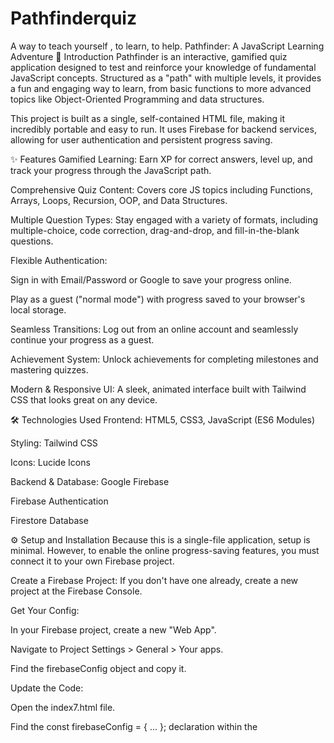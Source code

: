 # Pathfinderquiz
A  way to teach yourself , to learn, to help.
Pathfinder: A JavaScript Learning Adventure
🚀 Introduction
Pathfinder is an interactive, gamified quiz application designed to test and reinforce your knowledge of fundamental JavaScript concepts. Structured as a "path" with multiple levels, it provides a fun and engaging way to learn, from basic functions to more advanced topics like Object-Oriented Programming and data structures.

This project is built as a single, self-contained HTML file, making it incredibly portable and easy to run. It uses Firebase for backend services, allowing for user authentication and persistent progress saving.

✨ Features
Gamified Learning: Earn XP for correct answers, level up, and track your progress through the JavaScript path.

Comprehensive Quiz Content: Covers core JS topics including Functions, Arrays, Loops, Recursion, OOP, and Data Structures.

Multiple Question Types: Stay engaged with a variety of formats, including multiple-choice, code correction, drag-and-drop, and fill-in-the-blank questions.

Flexible Authentication:

Sign in with Email/Password or Google to save your progress online.

Play as a guest ("normal mode") with progress saved to your browser's local storage.

Seamless Transitions: Log out from an online account and seamlessly continue your progress as a guest.

Achievement System: Unlock achievements for completing milestones and mastering quizzes.

Modern & Responsive UI: A sleek, animated interface built with Tailwind CSS that looks great on any device.

🛠️ Technologies Used
Frontend: HTML5, CSS3, JavaScript (ES6 Modules)

Styling: Tailwind CSS

Icons: Lucide Icons

Backend & Database: Google Firebase

Firebase Authentication

Firestore Database

⚙️ Setup and Installation
Because this is a single-file application, setup is minimal. However, to enable the online progress-saving features, you must connect it to your own Firebase project.

Create a Firebase Project: If you don't have one already, create a new project at the Firebase Console.

Get Your Config:

In your Firebase project, create a new "Web App".

Navigate to Project Settings > General > Your apps.

Find the firebaseConfig object and copy it.

Update the Code:

Open the index7.html file.

Find the const firebaseConfig = { ... }; declaration within the <script type="module"> tag.

Replace the entire placeholder object with the one you copied from your Firebase project.

Enable Authentication Methods:

In the Firebase Console, go to Authentication > Sign-in method.

Enable the Email/Password, Google, and Anonymous sign-in providers.

Configure Firestore Rules:

Go to Firestore Database > Rules.

For testing purposes, you can set the rules to be open. This is not secure for a production application.

rules_version = '2';
service cloud.firestore {
  match /databases/{database}/documents {
    match /{document=**} {
      allow read, write: if true;
    }
  }
}

▶️ How to Play
Simply open the index7.html file in any modern web browser.

To save progress online: Click the "Login / Register" button to create an account or sign in.

To play as a guest: Click "Continue as Guest" or simply start the quiz. Your progress will be saved in your browser.

Enjoy your journey to becoming a JavaScript Pathfinder!
